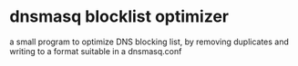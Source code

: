 # dnsmasq blocklist optimizer

a small program to optimize DNS blocking list, by removing duplicates and writing to a format suitable in a dnsmasq.conf




